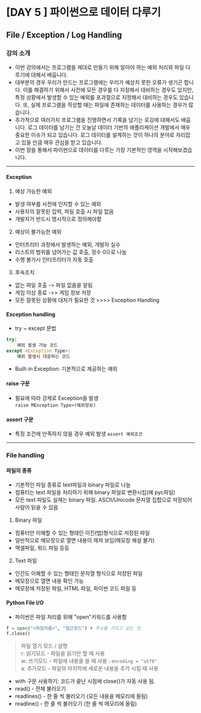 # [DAY 5 ] 파이썬으로 데이터 다루기
## File / Exception / Log Handling
### 강의 소개
- 이번 강의에서는 프로그램을 제대로 만들기 위해 알아야 하는 예외 처리와 파일 다루기에 대해서 배웁니다.
- 대부분의 경우 우리가 만드는 프로그램에는 우리가 예상치 못한 오류가 생기곤 합니다. 이를 해결하기 위해서 사전에 모든 경우를 다 지정해서 대비하는 경우도 있지만, 특정 상황에서 발생할 수 있는 예외를 포과절으로 지정해서 대비하는 경우도 있습니다. 또, 실제 프로그램을 작성할 때는 파일에 존재하는 데이터를 사용하는 경우가 많습니다.
- 추가적으로 여러가지 프로그램을 진행하면서 기록을 남기는 로깅에 대해서도 배웁니다. 로그 데이터를 남기는 건 오늘날 데이터 기반의 애플리케이션 개발에서 매우 중요한 이슈가 되고 있습니다. 로그 데이터를 설계하는 것이 하나의 분야로 자리잡고 있을 만큼 매우 관심을 받고 있습니다.
- 이번 장을 통해서 파이썬으로 데이터를 다루는 가장 기본적인 영역을 시작해보겠습니다.
---
#### Exception
1) 예상 가능한 예외
- 발생 여부를 사전에 인지할 수 있는 예외
- 사용자의 잘못된 입력, 파일 호출 시 파일 없음
- 개발자가 반드시 명시적으로 정의해야함
2) 예상이 불가능한 예외
- 인터프리터 과정에서 발생하는 예외, 개발자 실수
- 리스트의 범위를 넘어가는 값 호출, 정수 0으로 나눔
- 수행 불가시 인터프리터가 자동 호출
3) 후속조치
- 없는 파일 호출 -> 파일 없음을 알림
- 게임 이상 종료 ->> 게임 정보 저장
- 모든 잘못된 상황에 대처가 필요한 것 >>>> Exception Handling

#### Exception handling
- try ~ except 문법
```python
try:
	예외 발생 가능 코드
except <Exception Type>:
	예외 발생시 대응하는 코드
```
- Built-in Exception: 기본적으로 제공하는 예외
#### raise 구문
- 필요에 따라 강제로 Exception을 발생<br>
`raise MException Type>(예외정보)`
#### assert 구문
- 특정 조건에 만족하지 않을 경우 예외 발생
`assert 예외조건`
---
### File handling
#### 파일의 종류
- 기본적인 파일 종류로 text파일과 binary 파일로 나눔
- 컴퓨터는 text 파일을 처리하기 위해 binary 파일로 변환시킴(예 pyc파일)
- 모든 text 파일도 실제는 binary 파일. ASCII/Unicode 문자열 집합으로 저장되어 사람이 읽을 수 있음<br>

1) Binary 파일
- 컴퓨터만 이해할 수 있는 형태인 이진(법)형식으로 저장된 파일
- 일반적으로 메모장으로 열면 내용이 깨져 보임(메모장 해설 불가)
- 엑셀파일, 워드 파일 등등<br>

2) Text 파일
- 인간도 이해할 수 있는 형태인 문자열 형식으로 저장된 파일
- 메모장으로 열면 내용 확인 가능
- 메모장에 저장된 파일, HTML 파일, 파이썬 코드 파일 등

#### Python File I/O
- 파이썬은 파일 처리를 위해 "open"키워드를 사용함
```python
f = open("<파일이름>", "접근모드") # 주소를 가지고 오는 것.
f.close()
```
> 파일 열기 모드 / 설명<br>
> r: 읽기모드 - 파일을 읽기만 할 때 사용<br>
> w: 쓰기모드 - 파일에 내용을 쓸 때 사용 : `encoding = "utf8"`<br>
> a: 추가모드 - 파일의 마지막에 새로운 내용을 추가 시킬 때 사용<br>
- with 구문 사용하기: 코드가 끝난 시점에 close()가 자동 사용 됨.
- read() - 전체 불러오기
- readlines() - 한 줄 씩 불러오기 (모든 내용을 메모리에 올림)
- readline() - 한 줄 씩 불러오기 (한 줄 씩 메모리에 올림)



















